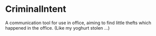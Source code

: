 # CriminalIntent
A communication tool for use in office, aiming 
to find little thefts which happened in the office.
(Like my yoghurt stolen ...)
